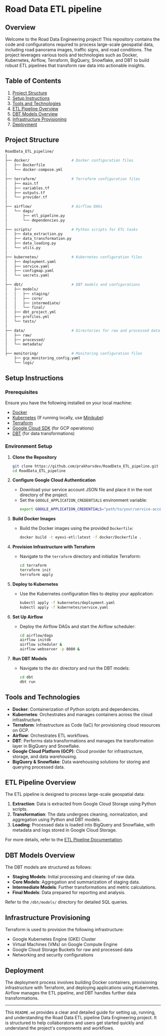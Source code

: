 # Road Data ETL pipeline 

## Overview

Welcome to the Road Data Engineering project! This repository contains the code and configurations required to process large-scale geospatial data, including road panorama images, traffic signs, and road conditions. The project leverages various tools and technologies such as Docker, Kubernetes, Airflow, Terraform, BigQuery, Snowflake, and DBT to build robust ETL pipelines that transform raw data into actionable insights.

## Table of Contents

1. [Project Structure](#project-structure)
2. [Setup Instructions](#setup-instructions)
3. [Tools and Technologies](#tools-and-technologies)
4. [ETL Pipeline Overview](#etl-pipeline-overview)
5. [DBT Models Overview](#dbt-models-overview)
6. [Infrastructure Provisioning](#infrastructure-provisioning)
7. [Deployment](#deployment)

## Project Structure

```bash
RoadData_ETL_pipeline/
│
├── docker/                   # Docker configuration files
│   ├── Dockerfile
│   └── docker-compose.yml
│
├── terraform/                # Terraform configuration files
│   ├── main.tf
│   ├── variables.tf
│   ├── outputs.tf
│   └── provider.tf
│
├── airflow/                  # Airflow DAGs
│   └── dags/
│       ├── etl_pipeline.py
│       └── dependencies.py
│
├── scripts/                  # Python scripts for ETL tasks
│   ├── data_extraction.py
│   ├── data_transformation.py
│   ├── data_loading.py
│   └── utils.py
│
├── kubernetes/               # Kubernetes configuration files
│   ├── deployment.yaml
│   ├── service.yaml
│   ├── configmap.yaml
│   └── secrets.yaml
│
├── dbt/                      # DBT models and configurations
│   ├── models/
│   │   ├── staging/
│   │   ├── core/
│   │   ├── intermediate/
│   │   └── final/
│   ├── dbt_project.yml
│   ├── profiles.yml
│   └── tests/
│
├── data/                     # Directories for raw and processed data
│   ├── raw/
│   ├── processed/
│   └── metadata/
│
├── monitoring/               # Monitoring configuration files
    ├── gcp_monitoring_config.yaml
    └── logs/


```

## Setup Instructions

### Prerequisites

Ensure you have the following installed on your local machine:

- [Docker](https://www.docker.com/get-started)
- [Kubernetes](https://kubernetes.io/docs/setup/) (If running locally, use [Minikube](https://minikube.sigs.k8s.io/docs/start/))
- [Terraform](https://www.terraform.io/downloads)
- [Google Cloud SDK](https://cloud.google.com/sdk/docs/install) (for GCP operations)
- [DBT](https://docs.getdbt.com/docs/installation) (for data transformations)

### Environment Setup

1. **Clone the Repository**
   ```bash
   git clone https://github.com/prakharsdev/RoadData_ETL_pipeline.git
   cd RoadData_ETL_pipeline
   ```

2. **Configure Google Cloud Authentication**
   - Download your service account JSON file and place it in the root directory of the project.
   - Set the `GOOGLE_APPLICATION_CREDENTIALS` environment variable:
     ```bash
     export GOOGLE_APPLICATION_CREDENTIALS="path/to/your/service-account-file.json"
     ```

3. **Build Docker Images**
   - Build the Docker images using the provided `Dockerfile`:
     ```bash
     docker build -t eyevi-etl:latest -f docker/Dockerfile .
     ```

4. **Provision Infrastructure with Terraform**
   - Navigate to the `terraform` directory and initialize Terraform:
     ```bash
     cd terraform
     terraform init
     terraform apply
     ```

5. **Deploy to Kubernetes**
   - Use the Kubernetes configuration files to deploy your application:
     ```bash
     kubectl apply -f kubernetes/deployment.yaml
     kubectl apply -f kubernetes/service.yaml
     ```

6. **Set Up Airflow**
   - Deploy the Airflow DAGs and start the Airflow scheduler:
     ```bash
     cd airflow/dags
     airflow initdb
     airflow scheduler &
     airflow webserver -p 8080 &
     ```

7. **Run DBT Models**
   - Navigate to the `dbt` directory and run the DBT models:
     ```bash
     cd dbt
     dbt run
     ```

## Tools and Technologies

- **Docker**: Containerization of Python scripts and dependencies.
- **Kubernetes**: Orchestrates and manages containers across the cloud infrastructure.
- **Terraform**: Infrastructure as Code (IaC) for provisioning cloud resources on GCP.
- **Airflow**: Orchestrates ETL workflows.
- **DBT**: Performs data transformations and manages the transformation layer in BigQuery and Snowflake.
- **Google Cloud Platform (GCP)**: Cloud provider for infrastructure, storage, and data warehousing.
- **BigQuery & Snowflake**: Data warehousing solutions for storing and querying processed data.

## ETL Pipeline Overview

The ETL pipeline is designed to process large-scale geospatial data:

1. **Extraction**: Data is extracted from Google Cloud Storage using Python scripts.
2. **Transformation**: The data undergoes cleaning, normalization, and aggregation using Python and DBT models.
3. **Loading**: Processed data is loaded into BigQuery and Snowflake, with metadata and logs stored in Google Cloud Storage.

For more details, refer to the [ETL Pipeline Documentation](docs/etl_pipeline.md).

## DBT Models Overview

The DBT models are structured as follows:

- **Staging Models**: Initial processing and cleaning of raw data.
- **Core Models**: Aggregation and summarization of staging data.
- **Intermediate Models**: Further transformations and metric calculations.
- **Final Models**: Data prepared for reporting and analysis.

Refer to the `/dbt/models/` directory for detailed SQL queries.

## Infrastructure Provisioning

Terraform is used to provision the following infrastructure:

- Google Kubernetes Engine (GKE) Cluster
- Virtual Machines (VMs) on Google Compute Engine
- Google Cloud Storage Buckets for raw and processed data
- Networking and security configurations

## Deployment

The deployment process involves building Docker containers, provisioning infrastructure with Terraform, and deploying applications using Kubernetes. Airflow manages the ETL pipeline, and DBT handles further data transformations.

---

This `README.md` provides a clear and detailed guide for setting up, running, and understanding the Road Data ETL pipeline Data Engineering project. It is structured to help collaborators and users get started quickly and understand the project's components and workflows.
